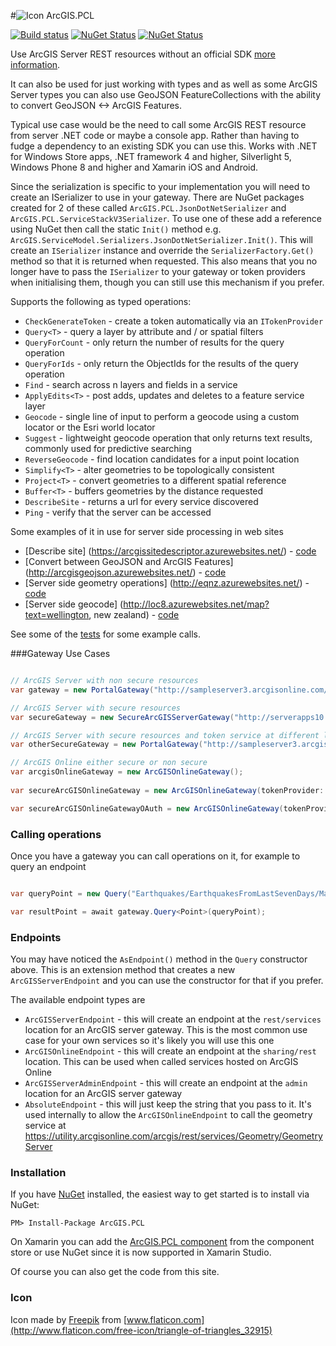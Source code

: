 #![Icon](https://raw.githubusercontent.com/davetimmins/ArcGIS.PCL/master/gateway.png) ArcGIS.PCL

[![Build status](https://ci.appveyor.com/api/projects/status/6kquae4fokkeuxg1?retina=true)](https://ci.appveyor.com/project/davetimmins/arcgis-pcl) [![NuGet Status](http://img.shields.io/badge/NuGet-3.2.2-blue.svg?style=flat)](https://www.nuget.org/packages/ArcGIS.PCL/) [![NuGet Status](http://img.shields.io/badge/Xamarin-3.2.1-blue.svg?style=flat)](https://components.xamarin.com/view/arcgis.pcl)

Use ArcGIS Server REST resources without an official SDK [more information](http://davetimmins.com/2013/July/ArcGIS-PCL/).

It can also be used for just working with types and as well as some ArcGIS Server types you can also use GeoJSON FeatureCollections with the ability to convert GeoJSON <-> ArcGIS Features.

Typical use case would be the need to call some ArcGIS REST resource from server .NET code or maybe a console app. Rather than having to fudge a dependency to an existing SDK you can use this. 
Works with .NET for Windows Store apps, .NET framework 4 and higher, Silverlight 5, Windows Phone 8 and higher and Xamarin iOS and Android.

Since the serialization is specific to your implementation you will need to create an ISerializer to use in your gateway. There are NuGet packages created for 2 of these called `ArcGIS.PCL.JsonDotNetSerializer` and `ArcGIS.PCL.ServiceStackV3Serializer`. To use one of these add a reference using NuGet then call the static `Init()` method e.g. `ArcGIS.ServiceModel.Serializers.JsonDotNetSerializer.Init()`. This will create an `ISerializer` instance and override the `SerializerFactory.Get()` method so that it is returned when requested. This also means that you no longer have to pass the `ISerializer` to your gateway or token providers when initialising them, though you can still use this mechanism if you prefer.

Supports the following as typed operations:

 - `CheckGenerateToken` - create a token automatically via an `ITokenProvider`
 - `Query<T>` - query a layer by attribute and / or spatial filters
 - `QueryForCount` - only return the number of results for the query operation
 - `QueryForIds` - only return the ObjectIds for the results of the query operation
 - `Find` - search across n layers and fields in a service
 - `ApplyEdits<T>` - post adds, updates and deletes to a feature service layer
 - `Geocode` - single line of input to perform a geocode using a custom locator or the Esri world locator
 - `Suggest` - lightweight geocode operation that only returns text results, commonly used for predictive searching
 - `ReverseGeocode` - find location candidates for a input point location
 - `Simplify<T>` - alter geometries to be topologically consistent
 - `Project<T>` - convert geometries to a different spatial reference
 - `Buffer<T>` - buffers geometries by the distance requested
 - `DescribeSite` - returns a url for every service discovered
 - `Ping` - verify that the server can be accessed

Some examples of it in use for server side processing in web sites

 - [Describe site] (https://arcgissitedescriptor.azurewebsites.net/) - [code](https://github.com/davetimmins/ArcGIS.PCL-Sample-Projects/tree/master/ArcGIS%20Server%20Site%20Describer)
 - [Convert between GeoJSON and ArcGIS Features] (http://arcgisgeojson.azurewebsites.net/) - [code](https://github.com/davetimmins/ArcGIS.PCL-Sample-Projects/blob/master/Converter.Web/Interface/ConverterService.cs)
 - [Server side geometry operations] (http://eqnz.azurewebsites.net/) - [code](https://github.com/davetimmins/ArcGIS.PCL-Sample-Projects/tree/master/Earthquakes/Earthquakes.Web)
 - [Server side geocode] (http://loc8.azurewebsites.net/map?text=wellington, new zealand) - [code](https://github.com/davetimmins/ArcGIS.PCL-Sample-Projects/tree/master/ArcGISLocationMapper/ArcGISLocationMapper.Web)
 
See some of the [tests](https://github.com/davetimmins/ArcGIS.PCL/blob/dev/ArcGIS.Test/ArcGISGatewayTests.cs) for some example calls.

###Gateway Use Cases

```csharp

// ArcGIS Server with non secure resources
var gateway = new PortalGateway("http://sampleserver3.arcgisonline.com/ArcGIS/");

// ArcGIS Server with secure resources
var secureGateway = new SecureArcGISServerGateway("http://serverapps10.esri.com/arcgis", "user1", "pass.word1");

// ArcGIS Server with secure resources and token service at different location
var otherSecureGateway = new PortalGateway("http://sampleserver3.arcgisonline.com/ArcGIS/", tokenProvider: new TokenProvider("http://serverapps10.esri.com/arcgis", "user1", "pass.word1"));

// ArcGIS Online either secure or non secure
var arcgisOnlineGateway = new ArcGISOnlineGateway();
 
var secureArcGISOnlineGateway = new ArcGISOnlineGateway(tokenProvider: new ArcGISOnlineTokenProvider("user", "pass"));

var secureArcGISOnlineGatewayOAuth = new ArcGISOnlineGateway(tokenProvider: new ArcGISOnlineAppLoginOAuthProvider("clientId", "clientSecret"));
```

### Calling operations 

Once you have a gateway you can call operations on it, for example to query an endpoint 

```csharp

var queryPoint = new Query("Earthquakes/EarthquakesFromLastSevenDays/MapServer/0".AsEndpoint());

var resultPoint = await gateway.Query<Point>(queryPoint);
```

### Endpoints

You may have noticed the `AsEndpoint()` method in the `Query` constructor above. This is an extension method that creates a new `ArcGISServerEndpoint` and you can use the constructor for that if you prefer.

The available endpoint types are

 - `ArcGISServerEndpoint` - this will create an endpoint at the `rest/services` location for an ArcGIS server gateway. This is the most common use case for your own services so it's likely you will use this one
 - `ArcGISOnlineEndpoint` - this will create an endpoint at the `sharing/rest` location. This can be used when called services hosted on ArcGIS Online
 - `ArcGISServerAdminEndpoint` - this will create an endpoint at the `admin` location for an ArcGIS server gateway
 - `AbsoluteEndpoint` - this will just keep the string that you pass to it. It's used internally to allow the `ArcGISOnlineEndpoint` to call the geometry service at https://utility.arcgisonline.com/arcgis/rest/services/Geometry/GeometryServer

### Installation
If you have [NuGet](http://nuget.org) installed, the easiest way to get started is to install via NuGet:

    PM> Install-Package ArcGIS.PCL

On Xamarin you can add the [ArcGIS.PCL component](http://components.xamarin.com/view/ArcGIS.PCL) from the component store or use NuGet since it is now supported in Xamarin Studio.

Of course you can also get the code from this site.

### Icon

Icon made by [Freepik](http://www.freepik.com) from [www.flaticon.com](http://www.flaticon.com/free-icon/triangle-of-triangles_32915)
                
